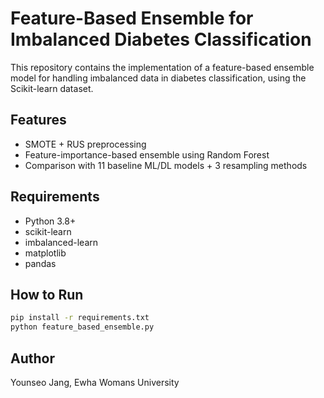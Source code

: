 # Feature-Based Ensemble for Imbalanced Diabetes Classification

This repository contains the implementation of a feature-based ensemble model for handling imbalanced data in diabetes classification, using the Scikit-learn dataset.

## Features
- SMOTE + RUS preprocessing
- Feature-importance-based ensemble using Random Forest
- Comparison with 11 baseline ML/DL models + 3 resampling methods

## Requirements
- Python 3.8+
- scikit-learn
- imbalanced-learn
- matplotlib
- pandas

## How to Run

```bash
pip install -r requirements.txt
python feature_based_ensemble.py
```

## Author
Younseo Jang, Ewha Womans University
